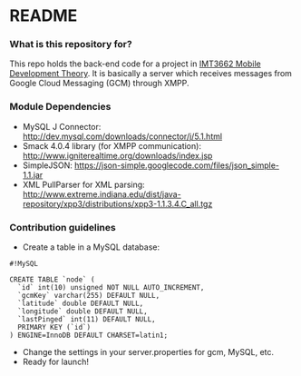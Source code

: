 # README #

### What is this repository for? ###

This repo holds the back-end code for a project in [IMT3662 Mobile Development Theory](http://hig.no/content/view/full/31141/language/nor-NO).
It is basically a server which receives messages from Google Cloud Messaging (GCM) through XMPP. 

### Module Dependencies ###

* MySQL J Connector: http://dev.mysql.com/downloads/connector/j/5.1.html
* Smack 4.0.4 library (for XMPP communication): http://www.igniterealtime.org/downloads/index.jsp 
* SimpleJSON: https://json-simple.googlecode.com/files/json_simple-1.1.jar
* XML PullParser for XML parsing: http://www.extreme.indiana.edu/dist/java-repository/xpp3/distributions/xpp3-1.1.3.4.C_all.tgz 

### Contribution guidelines ###

* Create a table in a MySQL database:

```
#!MySQL

CREATE TABLE `node` (
  `id` int(10) unsigned NOT NULL AUTO_INCREMENT,
  `gcmKey` varchar(255) DEFAULT NULL,
  `latitude` double DEFAULT NULL,
  `longitude` double DEFAULT NULL,
  `lastPinged` int(11) DEFAULT NULL,
  PRIMARY KEY (`id`)
) ENGINE=InnoDB DEFAULT CHARSET=latin1;

```

* Change the settings in your server.properties for gcm, MySQL, etc.
* Ready for launch!